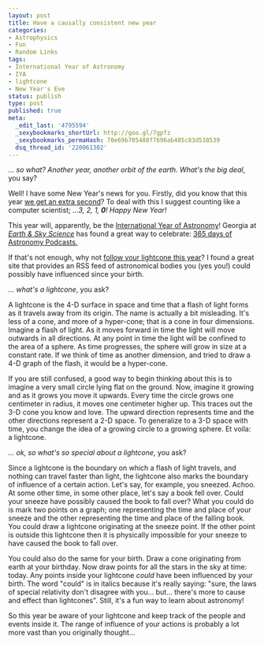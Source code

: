 ```yaml
---
layout: post
title: Have a causally consistent new year
categories:
- Astrophysics
- Fun
- Random Links
tags:
- International Year of Astronomy
- IYA
- lightcone
- New Year's Eve
status: publish
type: post
published: true
meta:
  _edit_last: '4795594'
  _sexybookmarks_shortUrl: http://goo.gl/7gpfz
  _sexybookmarks_permaHash: 70e69b705488f7696ab485c83d538539
  dsq_thread_id: '220061302'
---
```

<em>... so what? Another year, another orbit of the earth. What's the big deal</em>, you say?

Well! I have some New Year's news for you. Firstly, did you know that this year <a href="http://scienceblogs.com/builtonfacts/2008/12/leaping_seconds.php">we get an extra second</a>? To deal with this I suggest counting like a computer scientist; <em>...3, 2, 1,<strong> 0</strong>! Happy New Year!</em>

This year will, apparently, be the <a href="http://www.astronomy2009.org/">International Year of Astronomy</a>! Georgia at<em> <a href="http://earthandskyscience.blogspot.com/">Earth &amp; Sky Science</a></em> has found a great way to celebrate: <a href="http://365daysofastronomy.org/">365 days of Astronomy Podcasts.</a>

If that's not enough, why not <a href="http://interconnected.org/home/more/lightcone/">follow your lightcone this year</a>? I found a great site that provides an RSS feed of astronomical bodies you (yes you!) could possibly have influenced since your birth.

<em>... what's a lightcone</em>, you ask?

A lightcone is the 4-D surface in space and time that a flash of light forms as it travels away from its origin. The name is actually a bit misleading. It's less of a cone, and more of a hyper-cone; that is a cone in four dimensions. Imagine a flash of light. As it moves forward in time the light will move outwards in all directions. At any point in time the light will be confined to the area of a sphere. As time progresses, the sphere will grow in size at a constant rate. If we think of time as another dimension, and tried to draw a 4-D graph of the flash, it would be a hyper-cone.

If you are still confused, a good way to begin thinking about this is to imagine a very small circle lying flat on the ground. Now, imagine it growing and as it grows you move it upwards. Every time the circle grows one centimeter in radius, it moves one centimeter higher up. This traces out the 3-D cone you know and love. The upward direction represents time and the other directions represent a 2-D space. To generalize to a 3-D space with time, you change the idea of a growing circle to a growing sphere. Et voila: a lightcone.

<em>... ok, so what's so special about a lightcone</em>, you ask?

Since a lightcone is the boundary on which a flash of light travels, and nothing can travel faster than light, the lightcone also marks the boundary of influence of a certain action. Let's say, for example, you sneezed. Achoo. At some other time, in some other place, let's say a book fell over. Could your sneeze have possibly caused the book to fall over? What you could do is mark two points on a graph; one representing the time and place of your sneeze and the other representing the time and place of the falling book. You could draw a lightcone originating at the sneeze point. If the other point is outside this lightcone then it is physically impossible for your sneeze to have caused the book to fall over.

You could also do the same for your birth. Draw a cone originating from earth at your birthday. Now draw points for all the stars in the sky at time: today. Any points inside your lightcone<em> could</em> have been influenced by your birth. The word "could" is in italics because it's really saying: "sure, the laws of special relativity don't disagree with you... but... there's more to cause and effect than lightcones". Still, it's a fun way to learn about astronomy!

So this year be aware of your lightcone and keep track of the people and events inside it. The range of influence of your actions is probably a lot more vast than you originally thought...
